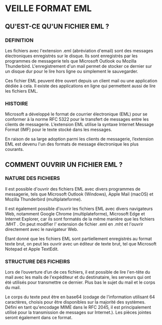 # VEILLE FORMAT EML


## QU'EST-CE QU'UN FICHIER EML ?

### DEFINITION

Les fichiers avec l'extension .eml (abréviation d'email) sont des messages électroniques enregistrés sur le disque. Ils sont  enregistrés par les programmes de messagerie tels que Microsoft Outlook ou Mozilla Thunderbird. L'enregistrement d'un mail permet de stocker ce dernier sur un disque dur pour le lire hors ligne ou simplement le sauvegarder. 

Ces fichier EML peuvent être ouvert depuis un client mail ou une application dédiée à cela. Il existe des applications en ligne qui permettent aussi de lire les fichiers EML.


### HISTOIRE

Microsoft a développé le format de courrier électronique (EML) pour se conformer à la norme RFC 5322 pour le transfert de messages entre les clients de messagerie.  L’extension EML utilise la syntaxe Internet Message Format (IMF) pour le texte stocké dans les messages.

En raison de sa large adoption parmi les clients de messagerie, l’extension EML est devenu l'un des formats de message électronique les plus courants.


## COMMENT OUVRIR UN FICHIER EML ?

### NATURE DES FICHIERS

Il est possible d'ouvrir des fichiers EML avec divers programmes de messagerie, tels que Microsoft Outlook (Windows), Apple Mail (macOS) et Mozilla Thunderbird (multiplateforme).

Il est également possible d'ouvrir les fichiers EML avec divers navigateurs Web, notamment Google Chrome (multiplateforme), Microsoft Edge et Internet Explorer, car ils sont formatés de la même manière que les fichiers .MHT . On peut modifier l' extension de fichier .eml en .mht et l'ouvrir directement avec le navigateur Web.

Étant donné que les fichiers EML sont partiellement enregistrés au format texte brut, on peut les ouvrir avec un éditeur de texte brut, tel que Microsoft Notepad et Apple TextEdit.

### STRUCTURE DES FICHEIRS

Lors de l’ouverture d’un de ces fichiers, il est possible de lire l'en-tête du mail avec les mails de l'expéditeur et du destinataire, les serveurs qui ont été utilisés pour transmettre ce dernier. Plus bas le sujet du mail et le corps du mail.

Le corps du texte peut être en base64 (codage de l'information utilisant 64 caractères, choisis pour être disponibles sur la majorité des systèmes. Défini en tant qu'encodage MIME dans le RFC 2045, il est principalement utilisé pour la transmission de messages sur Internet.). Les pièces jointes seront également dans ce format.



